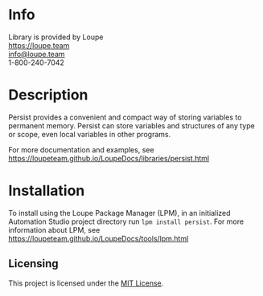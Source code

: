 # Info
Library is provided by Loupe  
https://loupe.team  
info@loupe.team  
1-800-240-7042  

# Description
Persist provides a convenient and compact way of storing variables to permanent memory. Persist can store variables and structures of any type or scope, even local variables in other programs.

For more documentation and examples, see https://loupeteam.github.io/LoupeDocs/libraries/persist.html

# Installation
To install using the Loupe Package Manager (LPM), in an initialized Automation Studio project directory run `lpm install persist`. For more information about LPM, see https://loupeteam.github.io/LoupeDocs/tools/lpm.html

## Licensing

This project is licensed under the [MIT License](LICENSE.md).